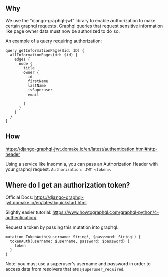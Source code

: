 ## Why

We use the "django-graphql-jwt" library to enable authorization to make certain graphql requests. Graphql queries that request sensitive information like page owner data must now be authorized to do so.

An example of a query requiring authorization:
```
query getInformationPage($id: ID) {
  allInformationPages(id: $id) {
    edges {
      node {
        title       
        owner {
          id
          firstName
          lastName
          isSuperuser
          email

        }
      }
    }
  }
}
```

## How
https://django-graphql-jwt.domake.io/en/latest/authentication.html#http-header

Using a service like Insomnia, you can pass an Authorization Header with your graphql request.
`Authorization: JWT <token>`.

## Where do I get an authorization token?
Official Docs: https://django-graphql-jwt.domake.io/en/latest/quickstart.html

Slightly easier tutorial: https://www.howtographql.com/graphql-python/4-authentication/

Request a token by passing this mutation into graphql.

```
mutation TokenAuth($username: String!, $password: String!) {
  tokenAuth(username: $username, password: $password) {
    token
  }
}
```

Note: you must use a superuser's username and password in order to access data from resolvers that are `@superuser_required`.
